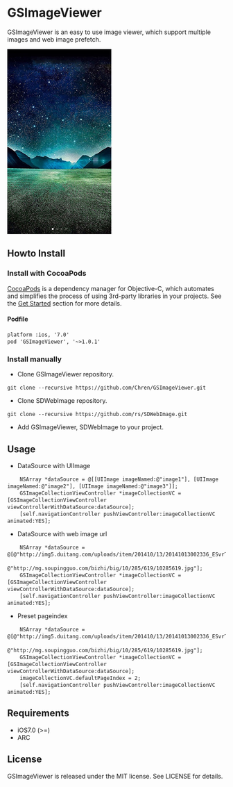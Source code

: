# GSImageViewer
GSImageViewer is an easy to use image viewer, which support multiple images and web image prefetch.

![GSImageViewer](https://github.com/Chren/GSImageViewer/blob/master/GSImageViewerExample/ScreenShot/screenshot.jpg?raw=true)
## Howto Install
### Install with CocoaPods
[CocoaPods](http://cocoapods.org/) is a dependency manager for Objective-C, which automates and simplifies the process of using 3rd-party libraries in your projects. See the [Get Started](http://cocoapods.org/#get_started) section for more details.

#### Podfile
```
platform :ios, '7.0'
pod 'GSImageViewer', '~>1.0.1'
```
### Install manually
- Clone GSImageViewer repository.
```
git clone --recursive https://github.com/Chren/GSImageViewer.git
```
- Clone SDWebImage repository.
```
git clone --recursive https://github.com/rs/SDWebImage.git
```
- Add GSImageViewer, SDWebImage to your project.

## Usage
- DataSource with UIImage
```
    NSArray *dataSource = @[[UIImage imageNamed:@"image1"], [UIImage imageNamed:@"image2"], [UIImage imageNamed:@"image3"]];
    GSImageCollectionViewController *imageCollectionVC = [GSImageCollectionViewController viewControllerWithDataSource:dataSource];
    [self.navigationController pushViewController:imageCollectionVC animated:YES];
```
- DataSource with web image url
```
    NSArray *dataSource = @[@"http://img5.duitang.com/uploads/item/201410/13/20141013002336_ESvrT.jpeg",
                            @"http://mg.soupingguo.com/bizhi/big/10/285/619/10285619.jpg"];
    GSImageCollectionViewController *imageCollectionVC = [GSImageCollectionViewController viewControllerWithDataSource:dataSource];
    [self.navigationController pushViewController:imageCollectionVC animated:YES];
```
- Preset pageindex
```
    NSArray *dataSource = @[@"http://img5.duitang.com/uploads/item/201410/13/20141013002336_ESvrT.jpeg",
                            @"http://mg.soupingguo.com/bizhi/big/10/285/619/10285619.jpg"];
    GSImageCollectionViewController *imageCollectionVC = [GSImageCollectionViewController viewControllerWithDataSource:dataSource];
    imageCollectionVC.defaultPageIndex = 2;
    [self.navigationController pushViewController:imageCollectionVC animated:YES];
```

## Requirements

- iOS7.0 (>=)
- ARC

## License
GSImageViewer is released under the MIT license. See LICENSE for details.
